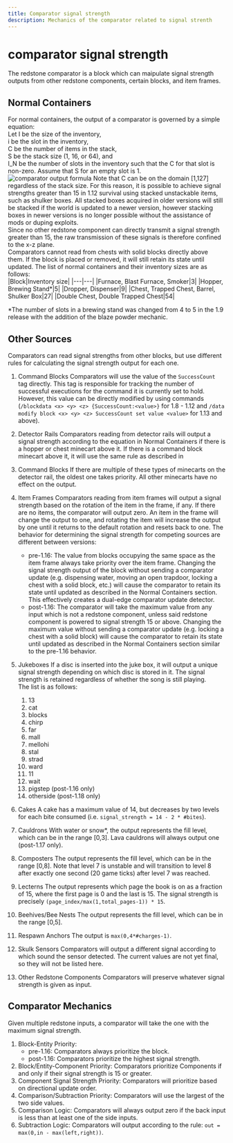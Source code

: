 ```yaml
---
title: Comparator signal strength
description: Mechanics of the comparator related to signal strenth
---
```


# comparator signal strength

The redstone comparator is a block which can maipulate signal strength outputs from other redstone components, certain blocks, and item frames.

## Normal Containers
For normal containers, the output of a comparator is governed by a simple equation:  
Let I be the size of the inventory,  
i be the slot in the inventory,  
C be the number of items in the stack,  
S be the stack size (1, 16, or 64), and  
I_N be the number of slots in the inventory such that the C for that slot is non-zero. Assume that S for an empty slot is 1.
![comparator output formula](https://i.imgur.com/1saTFkJ.png)
Note that C can be on the domain [1,127] regardless of the stack size. For this reason, it is possible to achieve signal strengths greater than 15 in 1.12 survival using stacked unstackable items, such as shulker boxes. All stacked boxes acquired in older versions will still be stacked if the world is updated to a newer version, however stacking boxes in newer versions is no longer possible without the assistance of mods or duping exploits.  
Since no other redstone component can directly transmit a signal strength greater than 15, the raw transmission of these signals is therefore confined to the x-z plane.  
Comparators cannot read from chests with solid blocks directly above them. If the block is placed or removed, it will still retain its state until updated.
The list of normal containers and their inventory sizes are as follows:  
|Block|Inventory size|
|---|---|
|Furnace, Blast Furnace, Smoker|3|
|Hopper, Brewing Stand*|5|
|Dropper, Dispenser|9|
|Chest, Trapped Chest, Barrel, Shulker Box|27|
|Double Chest, Double Trapped Chest|54|

*The number of slots in a brewing stand was changed from 4 to 5 in the 1.9 release with the addition of the blaze powder mechanic.

## Other Sources
Comparators can read signal strengths from other blocks, but use different rules for calculating the signal strength output for each one.

1. Command Blocks
Comparators will use the value of the `SuccessCount` tag directly. This tag is responsible for tracking the number of successful executions for the command it is currently set to hold.  
However, this value can be directly modified by using commands (`/blockdata <x> <y> <z> {SuccessCount:<value>}` for 1.8 - 1.12 and `/data modify block <x> <y> <z> SuccessCount set value <value>` for 1.13 and above).

2. Detector Rails
Comparators reading from detector rails will output a signal strength according to the equation in 
Normal Containers
 if there is a hopper or chest minecart above it. If there is a command block minecart above it, it will use the same rule as described in 
3. Command Blocks
If there are multiple of these types of minecarts on the detector rail, the oldest one takes priority. All other minecarts have no effect on the output.
4. Item Frames
Comparators reading from item frames will output a signal strength based on the rotation of the item in the frame, if any. If there are no items, the comparator will output zero. An item in the frame will change the output to one, and rotating the item will increase the output by one until it returns to the default rotation and resets back to one. The behavior for determining the signal strength for competing sources are different between versions: 
   - pre-1.16: The value from blocks occupying the same space as the item frame always take priority over the item frame. Changing the signal strength output of the block without sending a comparator update (e.g. dispensing water, moving an open trapdoor, locking a chest with a solid block, etc.) will cause the comparator to retain its state until updated as described in the Normal Containers section. This effectively creates a dual-edge comparator update detector.
   - post-1.16: The comparator will take the maximum value from any input which is not a redstone component, unless said redstone component is powered to signal strength 15 or above. Changing the maximum value without sending a comparator update (e.g. locking a chest with a solid block) will cause the comparator to retain its state until updated as described in the Normal Containers section similar to the pre-1.16 behavior.
5. Jukeboxes
If a disc is inserted into the juke box, it will output a unique signal strength depending on which disc is stored in it. The signal strength is retained regardless of whether the song is still playing.  
The list is as follows:
   1. 13
   2. cat
   3. blocks
   4. chirp
   5. far
   6. mall
   7. mellohi
   8. stal
   9. strad
   10. ward
   11. 11
   12. wait
   13. pigstep (post-1.16 only)
   14. otherside (post-1.18 only)
6. Cakes
A cake has a maximum value of 14, but decreases by two levels for each bite consumed (i.e. `signal_strength = 14 - 2 * #bites`).
7. Cauldrons
With water or snow*, the output represents the fill level, which can be in the range [0,3]. Lava cauldrons will always output one (post-1.17 only).
8. Composters
The output represents the fill level, which can be in the range [0,8]. Note that level 7 is unstable and will transition to level 8 after exactly one second (20 game ticks) after level 7 was reached.
9. Lecterns
The output represents which page the book is on as a fraction of 15, where the first page is 0 and the last is 15. The signal strength is precisely `(page_index/max(1,total_pages-1)) * 15`.
10. Beehives/Bee Nests
The output represents the fill level, which can be in the range [0,5].
11. Respawn Anchors
The output is `max(0,4*#charges-1)`.
12. Skulk Sensors
Comparators will output a different signal according to which sound the sensor detected. The current values are not yet final, so they will not be listed here.
13. Other Redstone Components
Comparators will preserve whatever signal strength is given as input.

## Comparator Mechanics
Given multiple redstone inputs, a comparator will take the one with the maximum signal strength.
1. Block-Entity Priority: 
   - pre-1.16: Comparators always prioritize the block.  
   - post-1.16: Comparators prioritize the highest signal strength.
2. Block/Entity-Component Priority: Comparators prioritize Components if and only if their signal strength is 15 or greater.
3. Component Signal Strength Priority: Comparators will prioritize based on directional update order.
4. Comparison/Subtraction Priority: Comparators will use the largest of the two side values.
5. Comparison Logic: Comparators will always output zero if the back input is less than at least one of the side inputs.
6. Subtraction Logic: Comparators will output according to the rule: `out = max(0,in - max(left,right))`.
